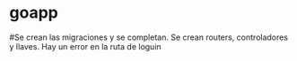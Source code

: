 # goapp

#Se crean las migraciones y se completan.
Se crean routers, controladores y llaves.
Hay un error en la ruta de loguin